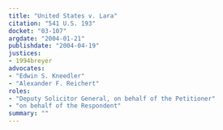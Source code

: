 ```yaml
---
title: "United States v. Lara"
citation: "541 U.S. 193"
docket: "03-107"
argdate: "2004-01-21"
publishdate: "2004-04-19"
justices:
- 1994breyer
advocates:
- "Edwin S. Kneedler"
- "Alexander F. Reichert"
roles:
- "Deputy Solicitor General, on behalf of the Petitioner"
- "on behalf of the Respondent"
summary: ""
---
```


